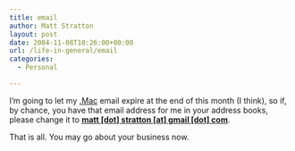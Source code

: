 ```yaml
---
title: email
author: Matt Stratton
layout: post
date: 2004-11-08T10:26:00+00:00
url: /life-in-general/email
categories:
  - Personal

---
```

I&#8217;m going to let my [.Mac][1] email expire at the end of this month (I think), so if, by chance, you have that email address for me in your address books, please change it to **[matt [dot] stratton [at] gmail [dot] com][2]**.

That is all. You may go about your business now.

 [1]: https://www.mac.com
 [2]: javascript:DeCryptX('3p1b1u3w200s0t1s0a0t0t2q0n1A1h2o2c0i2n1/2e1p1n')